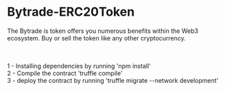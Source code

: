 # Bytrade-ERC20Token

The Bytrade is token offers you numerous benefits within the Web3 ecosystem. Buy or sell the token like any other cryptocurrency.<br><br><br>

1 - Installing dependencies by running  'npm install'<br>
2 - Compile the contract 'truffle compile'<br>
3 - deploy the contract by running 'truffle migrate --network development'<br>

